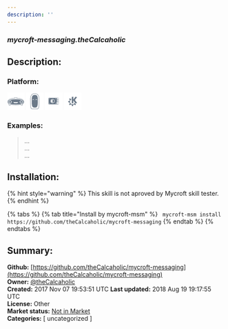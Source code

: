 ```yaml
---
description: ''
---
```


### _mycroft-messaging.theCalcaholic_  
## Description:  
  
  
  
### Platform:  
 ![Mark I](../.gitbook/assets/mark-1-icon.png)  ![Mark II](../.gitbook/assets/mark-2-icon.png)  ![Picroft](../.gitbook/assets/picroft-icon.png)  ![plasmoid](../.gitbook/assets/kde.png)   
### Examples:  
> ...  
> ...  
> ...  
  
## Installation:  
{% hint style="warning" %}
This skill is not aproved by Mycroft skill tester.
{% endhint %}
    
{% tabs %}
{% tab title="Install by mycroft-msm" %}
``` mycroft-msm install https://github.com/theCalcaholic/mycroft-messaging```
{% endtab %}
  {% endtabs %}
    
## Summary:  
**Github:** [https://github.com/theCalcaholic/mycroft-messaging](https://github.com/theCalcaholic/mycroft-messaging)  
**Owner:** [@theCalcaholic](https://github.com/theCalcaholic)  
**Created:** 2017 Nov 07 19:53:51 UTC  **Last updated:** 2018 Aug 19 19:17:55 UTC  
**License:** Other  
**Market status:** [Not in Market](https://market.mycroft.ai/skill/)  
**Categories:** [ uncategorized ]   
